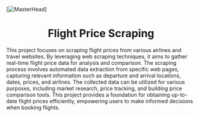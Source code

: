 [![MasterHead](https://source.unsplash.com/1000x600/?flights)]
<h1 align="center">Flight Price Scraping</h1>

This project focuses on scraping flight prices from various airlines and travel websites. By leveraging web scraping techniques, it aims to gather real-time flight price data for analysis and comparison. The scraping process involves automated data extraction from specific web pages, capturing relevant information such as departure and arrival locations, dates, prices, and airlines. The collected data can be utilized for various purposes, including market research, price tracking, and building price comparison tools. This project provides a foundation for obtaining up-to-date flight prices efficiently, empowering users to make informed decisions when booking flights.
